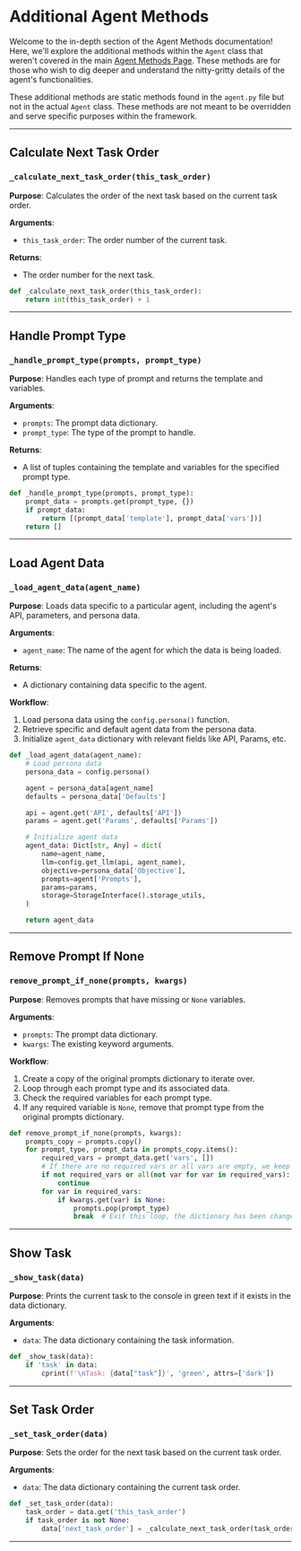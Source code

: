 # Additional Agent Methods

Welcome to the in-depth section of the Agent Methods documentation! Here, we'll explore the additional methods within the `Agent` class that weren't covered in the main [Agent Methods Page](AgentMethods.md). These methods are for those who wish to dig deeper and understand the nitty-gritty details of the agent's functionalities.


These additional methods are static methods found in the `agent.py` file but not in the actual `Agent` class. These methods are not meant to be overridden and serve specific purposes within the framework.

---

## Calculate Next Task Order

### `_calculate_next_task_order(this_task_order)`

**Purpose**: Calculates the order of the next task based on the current task order.

**Arguments**:
- `this_task_order`: The order number of the current task.

**Returns**: 
- The order number for the next task.

```python
def _calculate_next_task_order(this_task_order):
    return int(this_task_order) + 1
```

---

## Handle Prompt Type

### `_handle_prompt_type(prompts, prompt_type)`

**Purpose**: Handles each type of prompt and returns the template and variables.

**Arguments**:
- `prompts`: The prompt data dictionary.
- `prompt_type`: The type of the prompt to handle.

**Returns**: 
- A list of tuples containing the template and variables for the specified prompt type.

```python
def _handle_prompt_type(prompts, prompt_type):
    prompt_data = prompts.get(prompt_type, {})
    if prompt_data:
        return [(prompt_data['template'], prompt_data['vars'])]
    return []
```

---

## Load Agent Data

### `_load_agent_data(agent_name)`

**Purpose**: Loads data specific to a particular agent, including the agent's API, parameters, and persona data.

**Arguments**:
- `agent_name`: The name of the agent for which the data is being loaded.

**Returns**: 
- A dictionary containing data specific to the agent.

**Workflow**:
1. Load persona data using the `config.persona()` function.
2. Retrieve specific and default agent data from the persona data.
3. Initialize `agent_data` dictionary with relevant fields like API, Params, etc.

```python
def _load_agent_data(agent_name):
    # Load persona data
    persona_data = config.persona()

    agent = persona_data[agent_name]
    defaults = persona_data['Defaults']

    api = agent.get('API', defaults['API'])
    params = agent.get('Params', defaults['Params'])

    # Initialize agent data
    agent_data: Dict[str, Any] = dict(
        name=agent_name,
        llm=config.get_llm(api, agent_name),
        objective=persona_data['Objective'],
        prompts=agent['Prompts'],
        params=params,
        storage=StorageInterface().storage_utils,
    )

    return agent_data
```

---

## Remove Prompt If None

### `remove_prompt_if_none(prompts, kwargs)`

**Purpose**: Removes prompts that have missing or `None` variables.

**Arguments**:
- `prompts`: The prompt data dictionary.
- `kwargs`: The existing keyword arguments.

**Workflow**:
1. Create a copy of the original prompts dictionary to iterate over.
2. Loop through each prompt type and its associated data.
3. Check the required variables for each prompt type.
4. If any required variable is `None`, remove that prompt type from the original prompts dictionary.

```python
def remove_prompt_if_none(prompts, kwargs):
    prompts_copy = prompts.copy()
    for prompt_type, prompt_data in prompts_copy.items():
        required_vars = prompt_data.get('vars', [])
        # If there are no required vars or all vars are empty, we keep the prompt
        if not required_vars or all(not var for var in required_vars):
            continue
        for var in required_vars:
            if kwargs.get(var) is None:
                prompts.pop(prompt_type)
                break  # Exit this loop, the dictionary has been changed
```

---

## Show Task

### `_show_task(data)`

**Purpose**: Prints the current task to the console in green text if it exists in the data dictionary.

**Arguments**:
- `data`: The data dictionary containing the task information.

```python
def _show_task(data):
    if 'task' in data:
        cprint(f'\nTask: {data["task"]}', 'green', attrs=['dark'])
```

---

## Set Task Order

### `_set_task_order(data)`

**Purpose**: Sets the order for the next task based on the current task order.

**Arguments**:
- `data`: The data dictionary containing the current task order.

```python
def _set_task_order(data):
    task_order = data.get('this_task_order')
    if task_order is not None:
        data['next_task_order'] = _calculate_next_task_order(task_order)
```

---